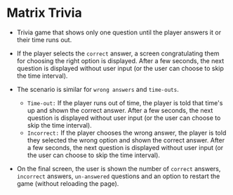 # Matrix Trivia 

* Trivia game that shows only one question until the player answers it or their time runs out.

* If the player selects the `correct` answer, a screen congratulating them for choosing the right option is displayed. After a few seconds, the next question is displayed without user input (or the user can choose to skip the time interval).

* The scenario is similar for `wrong answers` and `time-outs`.

  * `Time-out:` If the player runs out of time, the player is told that time's up and shown the correct answer. After a few seconds, the next question is displayed without user input (or the user can choose to skip the time interval).
  * `Incorrect:` If the player chooses the wrong answer, the player is told they selected the wrong option and shown the correct answer. After a few seconds, the next question is displayed without user input (or the user can choose to skip the time interval).

* On the final screen, the user is shown the number of `correct` answers, `incorrect` answers, `un-answered` questions and an option to restart the game (without reloading the page).


